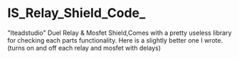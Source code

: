 IS_Relay_Shield_Code_
=====================

"Iteadstudio" Duel Relay & Mosfet Shield,Comes with a pretty useless library for checking each parts functionality.
Here is a slightly better one I wrote.(turns on and off each relay and mosfet with delays)
